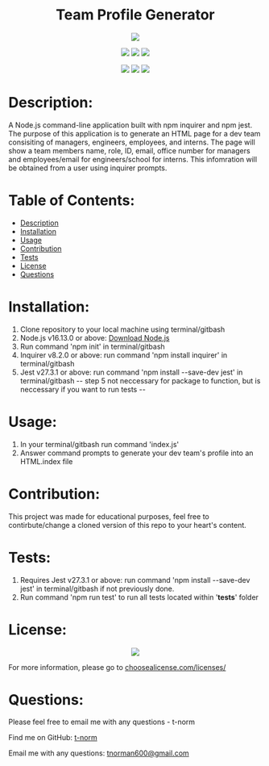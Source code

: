 # <h1 align="center">Team Profile Generator</h1>

<p align="center"><img src="https://img.shields.io/badge/License-MIT-important?style=plastic" /></p>
<p align="center">
    <img src="https://img.shields.io/badge/Skillset-OOP-blue?style=plastic" />
    <img src="https://img.shields.io/badge/Skillset-TDD-blue?style=plastic" />
    <img src="https://img.shields.io/badge/Skillset-Node.js-success?style=plastic" />
</p>
<p align="center">
    <img src="https://img.shields.io/badge/Made%20With-JavaScript-yellow?style=plastic" />
    <img src="https://img.shields.io/badge/Made%20With-NPM%20Inquirer-success?style=plastic" />
    <img src="https://img.shields.io/badge/Made%20With-NPM%20Jest-success?style=plastic" />
</p>

# Description:
A Node.js command-line application built with npm inquirer and npm jest. The purpose of this application is to generate an HTML page for a dev team consisiting of managers, engineers, employees, and interns. The page will show a team members name, role, ID, email, office number for managers and employees/email for engineers/school for interns. This infomration will be obtained from a user using inquirer prompts.

# Table of Contents:
- [Description](#description)
- [Installation](#installation)
- [Usage](#usage)
- [Contribution](#contribution)
- [Tests](#tests)
- [License](#license)
- [Questions](#questions)

# Installation:
1. Clone repository to your local machine using terminal/gitbash
2. Node.js v16.13.0 or above: <a href="https://nodejs.org/en/download/" target="_blank">Download Node.js</a>
3. Run command 'npm init' in terminal/gitbash
4. Inquirer v8.2.0 or above: run command 'npm install inquirer' in terminal/gitbash
5. Jest v27.3.1 or above: run command 'npm install --save-dev jest' in terminal/gitbash
-- step 5 not neccessary for package to function, but is neccessary if you want to run tests --

# Usage:
1. In your terminal/gitbash run command 'index.js'
2. Answer command prompts to generate your dev team's profile into an HTML.index file

# Contribution:
This project was made for educational purposes, feel free to contirbute/change a cloned version of this repo to your heart's content.

# Tests:
1. Requires Jest v27.3.1 or above: run command 'npm install --save-dev jest' in terminal/gitbash if not previously done.
2. Run command 'npm run test' to run all tests located within '__tests__' folder

# License:

<p align="center"><img src="https://img.shields.io/badge/License-MIT-blue?style=plastic" /></p>


For more information, please go to <a href="https://choosealicense.com/licenses/" target="_blank">choosealicense.com/licenses/</a>



# Questions:
Please feel free to email me with any questions - t-norm

Find me on GitHub: [t-norm](https://github.com/t-norm)

Email me with any questions: tnorman600@gmail.com